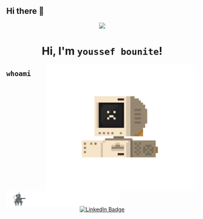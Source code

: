 ## Hi there 👋
<div align="center">
<div id="header" align="center">
  <img src="https://media.giphy.com/media/hu9xj9UtxpoY3oytsh/giphy.gif" width="100"/>
</div>

# Hi, I'm ```youssef bounite```!

</div>


<img src="computer.gif" align="right" width="400">

 ## ```whoami```

<img src="pixel_robot.gif" align="center" width="300">
<div id="badges" align="center">
  <a href="https://www.linkedin.com/in/abdelmonaimbounite/">
    <img src="https://img.shields.io/badge/LinkedIn-blue?style=for-the-badge&logo=linkedin&logoColor=white" alt="LinkedIn Badge"/>
  </a>

</div>
